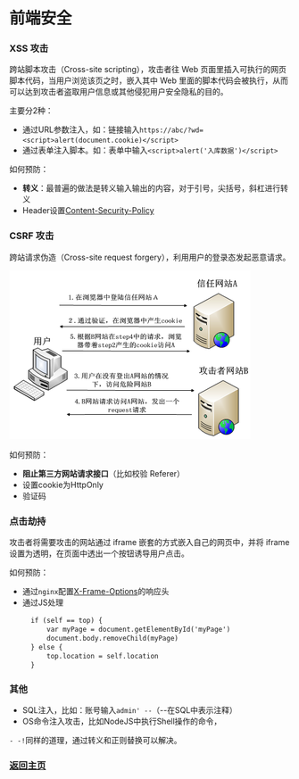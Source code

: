 # 前端安全

### XSS 攻击

跨站脚本攻击（Cross-site scripting），攻击者往 Web 页面里插入可执行的网页脚本代码，当用户浏览该页之时，嵌入其中 Web 里面的脚本代码会被执行，从而可以达到攻击者盗取用户信息或其他侵犯用户安全隐私的目的。

主要分2种：
* 通过URL参数注入，如：链接输入`https://abc/?wd=<script>alert(document.cookie)</script>`
* 通过表单注入脚本。如：表单中输入`<script>alert('入库数据')</script>`

如何预防：
* **转义**：最普遍的做法是转义输入输出的内容，对于引号，尖括号，斜杠进行转义
* Header设置[Content-Security-Policy](https://developer.mozilla.org/zh-CN/docs/Web/HTTP/Headers/Content-Security-Policy__by_cnvoid)


### CSRF 攻击

跨站请求伪造（Cross-site request forgery），利用用户的登录态发起恶意请求。

![图片](/img/security.png)

如何预防：
* **阻止第三方网站请求接口**（比如校验 Referer）
* 设置cookie为HttpOnly
* 验证码

### 点击劫持


攻击者将需要攻击的网站通过 iframe 嵌套的方式嵌入自己的网页中，并将 iframe 设置为透明，在页面中透出一个按钮诱导用户点击。

如何预防：
* 通过`nginx`配置[X-Frame-Options](https://developer.mozilla.org/zh-CN/docs/Web/HTTP/X-Frame-Options)的响应头
* 通过JS处理
  ```
    if (self == top) {
        var myPage = document.getElementById('myPage')
        document.body.removeChild(myPage)
    } else {
        top.location = self.location
    }
  ```

### 其他

* SQL注入，比如：账号输入`admin' --`（--在SQL中表示注释）
* OS命令注入攻击，比如NodeJS中执行Shell操作的命令，

`- -!`同样的道理，通过转义和正则替换可以解决。

### [返回主页](/README.md)